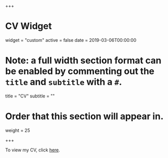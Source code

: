 +++
# CV Widget
widget = "custom"
active = false
date = 2019-03-06T00:00:00

# Note: a full width section format can be enabled by commenting out the `title` and `subtitle` with a `#`.
title = "CV"
subtitle = ""

# Order that this section will appear in.
weight = 25

+++

To view my CV, click [here](cv/cv.pdf).